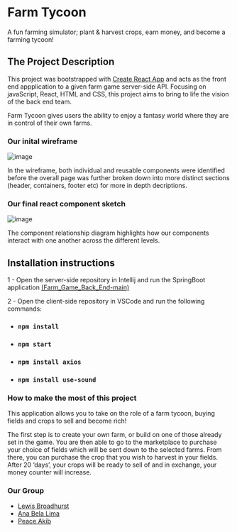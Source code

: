 
# Farm Tycoon

A fun farming simulator; plant & harvest crops, earn money, and become a farming tycoon!

## The Project Description 

This project was bootstrapped with [Create React App](https://github.com/facebook/create-react-app) and acts as the front end appplication to a given farm game server-side API. Focusing on javaScript, React, HTML and CSS, this project aims to bring to life the vision of the back end team. 

Farm Tycoon gives users the ability to enjoy a fantasy world where they are in control of their own farms. 


### Our inital wireframe
![image](https://user-images.githubusercontent.com/99202770/175096376-fc746bda-790a-423d-9361-774b52e49727.png)

In the wireframe, both individual and reusable components were identified before the overall page was further broken down into more distinct sections (header, containers, footer etc) for more in depth decriptions.

### Our final react component sketch
![image](https://user-images.githubusercontent.com/99202770/175095918-fb81b5ad-18fd-4c5c-adcd-5b82319845cb.png)


The component relationship diagram highlights how our components interact with one another across the different levels. 


## Installation instructions

1 - Open the server-side repository in Intellij and run the SpringBoot application [(Farm_Game_Back_End-main)](https://github.com/LMBroadhurst/farmClientSideProject/tree/main/Farm_Game_Back_End-main)

2 - Open the client-side repository in VSCode and run the following commands:
- ### `npm install`
- ### `npm start`
- ### `npm install axios`
- ### `npm install use-sound`



### How to make the most of this project 

 This application allows you to take on the role of a farm tycoon, buying fields and crops to sell and become rich! 

The first step is to create your own farm, or build on one of those already set in the game.
You are then able to go to the marketplace to purchase your choice of fields which will be sent down to the selected farms. From there, you can purchase the crop that you wish to harvest in your fields. After 20 ‘days’, your crops will be ready to sell of and in exchange, your money counter will increase. 

### Our Group
- [Lewis Broadhurst](https://github.com/LMBroadhurst)
- [Ana Bela Lima](https://github.com/Anabela-Lima)
- [Peace Akib]( https://github.com/pe-a-ce ) 
